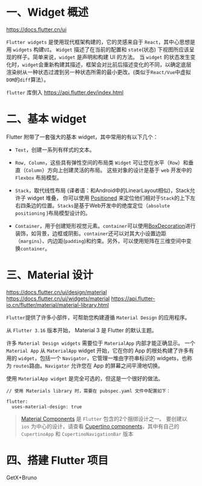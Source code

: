 # 一、Widget 概述

<https://docs.flutter.cn/ui>

`Flutter widgets` 是使用现代框架构建的，它的灵感来自于 `React`，其中心思想是用 `widgets` 构建`UI`。
 `Widget` 描述了在当前的配置和 `state`(状态) 下视图所应该呈现的样子。简单来说，`widget` 是声明和构建 UI 的方法。 
当 `widget` 的状态发生变化时，`widget`会重新构建其描述，框架会对比前后描述变化的不同，以确定底层渲染树从一种状态过渡到另一种状态所需的最小更改。(类似于`React/Vue`中虚拟`DOM`的`diff`算法）。

`flutter` 库倒入 https://api.flutter.dev/index.html

# 二、基本 widget

Flutter 附带了一套强大的基本 widget，其中常用的有以下几个：

* `Text`，创建一系列有样式的文本。

* `Row, Column`，这些具有弹性空间的布局类 `Widget` 可让您在水平（`Row`）和垂直（`Column`）方向上创建灵活的布局。 这些对象的设计是基于 `web` 开发中的 `Flexbox` 布局模型。

* `Stack`，取代线性布局 (译者语：和Android中的LinearLayout相似)，Stack允许子 widget 堆叠， 你可以使用 [Positioned](https://api.flutter.dev/flutter/widgets/Positioned-class.html) 来定位他们相对于`Stack`的上下左右四条边的位置。`Stacks`是基于Web开发中的绝度定位（`absolute positioning` )布局模型设计的。

* `Container`，用于创建矩形视觉元素。`container`可以使用[BoxDecoration](https://api.flutter.dev/flutter/painting/BoxDecoration-class.html)进行装饰，如背景，边框或阴影。`container`还可以对其大小设置边距（`margins`）、内边距(`padding`)和约束。另外，可以使用矩阵在三维空间中变换`container`。


# 三、Material 设计

<https://docs.flutter.cn/ui/design/material>
<https://docs.flutter.cn/ui/widgets/material>
<https://api.flutter-io.cn/flutter/material/material-library.html>

`Flutter`提供了许多小部件，可帮助您构建遵循 `Material Design` 的应用程序。

从 `Flutter 3.16` 版本开始， Material 3 是 Flutter 的默认主题。

许多 `Material Design widgets` 需要位于 `MaterialApp` 内部才能正确显示。
一个 `Material App` 从 `MaterialApp` widget 开始，它在你的 App 的根处构建了许多有用的 `widget`，包括一个 `Navigator`，它管理一堆由字符串标识的 widgets，也称为 `routes`路由。`Navigator` 允许您在 App 的屏幕之间平滑地切换。

使用 `MaterialApp widget` 是完全可选的，但这是一个很好的做法。

```
// 使用 Materials library 时，需要在 pubspec.yaml 文件中配置如下：

flutter:
  uses-material-design: true
```


> [Material Components](https://docs.flutter.cn/ui/widgets/material) 是 `Flutter` 包含的2个捆绑设计之一。
> 要创建以 `ios` 为中心的设计，请查看 [Cupertino components](https://docs.flutter.cn/ui/widgets/cupertino)，其中有自己的 `CupertinoApp` 和 `CupertinoNavigationBar` 版本


# 四、搭建 Flutter 项目

GetX+Bruno